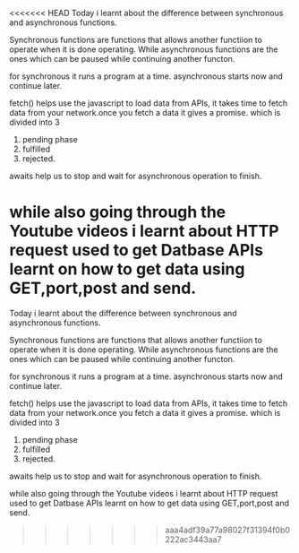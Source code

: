 <<<<<<< HEAD
Today i learnt about the difference between synchronous and asynchronous functions. 

Synchronous functions are functions that allows another functiion to operate when it is done operating. While asynchronous functions are the ones which can be paused while continuing another functon.

for synchronous it runs a program at a time. asynchronous starts now and continue later. 

fetch() helps use the javascript to load data from APIs, it takes time to fetch data from your network.once you fetch a data  it gives a promise. 
which is divided into 3 
1. pending phase
2. fulfilled 
3. rejected.

awaits help us to stop and wait for asynchronous operation to finish.



while also going through the Youtube videos i learnt about HTTP request used to get Datbase APIs 
learnt on how to get data using GET,port,post and send.
=======
Today i learnt about the difference between synchronous and asynchronous functions. 

Synchronous functions are functions that allows another functiion to operate when it is done operating. While asynchronous functions are the ones which can be paused while continuing another functon.

for synchronous it runs a program at a time. asynchronous starts now and continue later. 

fetch() helps use the javascript to load data from APIs, it takes time to fetch data from your network.once you fetch a data  it gives a promise. 
which is divided into 3 
1. pending phase
2. fulfilled 
3. rejected.

awaits help us to stop and wait for asynchronous operation to finish.



while also going through the Youtube videos i learnt about HTTP request used to get Datbase APIs 
learnt on how to get data using GET,port,post and send.
>>>>>>> aaa4adf39a77a98027f31394f0b0222ac3443aa7

